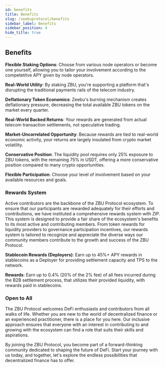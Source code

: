 ```yaml
---
id: benefits
title: Benefits
slug: /zeebuprotocol/benefits
sidebar_label: Benefits
sidebar_position: 4
hide_title: true
---
```

<h2> Benefits </h2>

**Flexible Staking Options**: Choose from various node operators or become one yourself, allowing you to tailor your involvement according to the competetitve APY given by node operators.

**Real-World Utility**: By staking ZBU, you're supporting a platform that's disrupting the traditional payments rails of the telecom industry. 

**Deflationary Token Economics**: Zeebu's burning mechanism creates deflationary pressure, decreasing the total available ZBU tokens on the market every quarter.

**Real-World Backed Returns**: Your rewards are generated from actual telecom transaction settlements, not speculative trading.

**Market-Uncorrelated Opportunity**: Because rewards are tied to real-world economic activity, your returns are largely insulated from crypto market volatility.

**Conservative Position**: The liquidity pool requires only 25% exposure to ZBU tokens, with the remaining 75% in USDT, offering a more conservative position compared to many crypto opportunities.

**Flexible Participation**: Choose your level of involvement based on your available resources and goals.

### Rewards System

Active contributors are the backbone of the ZBU Protocol ecosystem. To ensure that our participants are rewarded adequately for their efforts and contributions, we have instituted a comprehensive rewards system with ZIP. This system is designed to provide a fair share of the ecosystem's benefits to its most active and contributing members. From token rewards for liquidity providers to governance participation incentives, our rewards system is tailored to recognize and appreciate the diverse ways our community members contribute to the growth and success of the ZBU Protocol.

**Stablecoin Rewards (Deployers)**: Earn up to 45%+ APY rewards in stablecoins as a Deployer for providing settlement capacity and TPS to the network. 

**Rewards**: Earn up to 0.4% (20% of the 2% fee) of all fees incurred during the B2B settlement process, that utilizes their provided liquidity, with rewards paid in stablecoins.

### Open to All

The ZBU Protocol welcomes DeFi enthusiasts and contributors from all walks of life. Whether you are new to the world of decentralized finance or an experienced practitioner, there is a place for you here. Our inclusive approach ensures that everyone with an interest in contributing to and growing with the ecosystem can find a role that suits their skills and aspirations.

By joining the ZBU Protocol, you become part of a forward-thinking community dedicated to shaping the future of DeFi. Start your journey with us today, and together, let's explore the endless possibilities that decentralized finance has to offer.